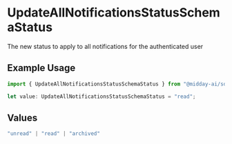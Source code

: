 # UpdateAllNotificationsStatusSchemaStatus

The new status to apply to all notifications for the authenticated user

## Example Usage

```typescript
import { UpdateAllNotificationsStatusSchemaStatus } from "@midday-ai/sdk/models";

let value: UpdateAllNotificationsStatusSchemaStatus = "read";
```

## Values

```typescript
"unread" | "read" | "archived"
```